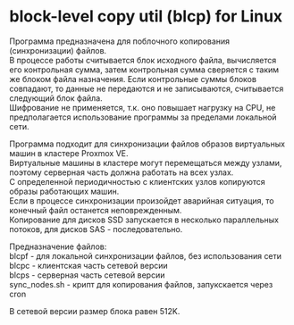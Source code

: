 # block-level copy util (blcp) for Linux
Программа предназначена для поблочного копирования (синхронизации) файлов.  
В процессе работы считывается блок исходного файла, вычисляется его контрольная сумма, затем контрольная сумма сверяется с таким же блоком файла назначения.   Если контрольные суммы блоков совпадают, то данные не передаются и не записываются, считывается следующий блок файла.  
Шифрование не применяется, т.к. оно повышает нагрузку на CPU, не предполагается использование программы за пределами локальной сети.  

Программа подходит для синхронизации файлов образов виртуальных машин в кластере Proxmox VE.  
Виртуальные машины в кластере могут перемещаться между узлами, поэтому серверная часть должна работать на всех узлах.  
С определенной периодичностью с клиентских узлов копируются образы работающих машин.  
Если в процессе синхронизации произойдет аварийная ситуация, то конечный файл останется неповрежденным.  
Копирование для дисков SSD запускается в несколько параллельных потоков, для дисков SAS - последовательно.   

Предназначение файлов:  
blcpf - для локальной синхронизации файлов, без использования сети  
blcpc - клиентская часть сетевой версии  
blcps - серверная часть сетевой версии  
sync_nodes.sh - крипт для копирования файлов, запукскается через cron  

В сетевой версии размер блока равен 512K.  
